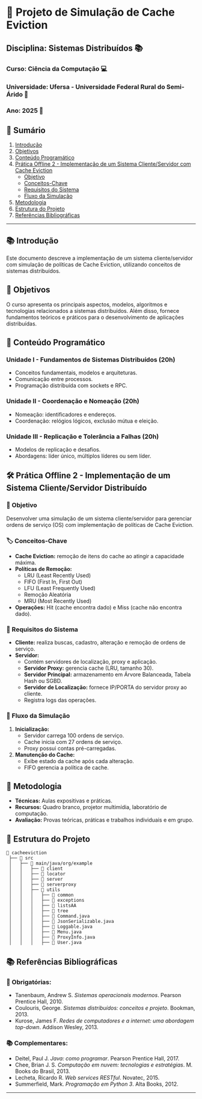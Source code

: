 # 💾 Projeto de Simulação de Cache Eviction

## Disciplina: Sistemas Distribuídos 📚
### Curso: Ciência da Computação 💻
### Universidade: Ufersa - Universidade Federal Rural do Semi-Árido 🌱
### Ano: 2025 📅

## 📖 Sumário
1. [Introdução](#introducao)
2. [Objetivos](#objetivos)
3. [Conteúdo Programático](#conteudo-programatico)
4. [Prática Offline 2 - Implementação de um Sistema Cliente/Servidor com Cache Eviction](#pratica-offline-2)
   - [Objetivo](#objetivo)
   - [Conceitos-Chave](#conceitos-chave)
   - [Requisitos do Sistema](#requisitos-do-sistema)
   - [Fluxo da Simulação](#fluxo-da-simulacao)
5. [Metodologia](#metodologia)
6. [Estrutura do Projeto](#estrutura-do-projeto)
7. [Referências Bibliográficas](#referencias-bibliograficas)

---

## 📚 Introdução <a id="introducao"></a>
Este documento descreve a implementação de um sistema cliente/servidor com simulação de políticas de Cache Eviction, utilizando conceitos de sistemas distribuídos.

## 🎯 Objetivos <a id="objetivos"></a>
O curso apresenta os principais aspectos, modelos, algoritmos e tecnologias relacionados a sistemas distribuídos. Além disso, fornece fundamentos teóricos e práticos para o desenvolvimento de aplicações distribuídas.

## 📌 Conteúdo Programático <a id="conteudo-programatico"></a>

### Unidade I - Fundamentos de Sistemas Distribuídos (20h)
- Conceitos fundamentais, modelos e arquiteturas.
- Comunicação entre processos.
- Programação distribuída com sockets e RPC.

### Unidade II - Coordenação e Nomeação (20h)
- Nomeação: identificadores e endereços.
- Coordenação: relógios lógicos, exclusão mútua e eleição.

### Unidade III - Replicação e Tolerância a Falhas (20h)
- Modelos de replicação e desafios.
- Abordagens: líder único, múltiplos líderes ou sem líder.

## 🛠️ Prática Offline 2 - Implementação de um Sistema Cliente/Servidor Distribuído <a id="pratica-offline-2"></a>

### 🎯 Objetivo <a id="objetivo"></a>
Desenvolver uma simulação de um sistema cliente/servidor para gerenciar ordens de serviço (OS) com implementação de políticas de Cache Eviction.

### 🏷️ Conceitos-Chave <a id="conceitos-chave"></a>
- **Cache Eviction:** remoção de itens do cache ao atingir a capacidade máxima.
- **Políticas de Remoção:**
  - LRU (Least Recently Used)
  - FIFO (First In, First Out)
  - LFU (Least Frequently Used)
  - Remoção Aleatória
  - MRU (Most Recently Used)
- **Operações:** Hit (cache encontra dado) e Miss (cache não encontra dado).

### 📜 Requisitos do Sistema <a id="requisitos-do-sistema"></a>
- **Cliente:** realiza buscas, cadastro, alteração e remoção de ordens de serviço.
- **Servidor:**
  - Contém servidores de localização, proxy e aplicação.
  - **Servidor Proxy:** gerencia cache (LRU, tamanho 30).
  - **Servidor Principal:** armazenamento em Árvore Balanceada, Tabela Hash ou SGBD.
  - **Servidor de Localização:** fornece IP/PORTA do servidor proxy ao cliente.
  - Registra logs das operações.

### 🔄 Fluxo da Simulação <a id="fluxo-da-simulacao"></a>
1. **Inicialização:**
   - Servidor carrega 100 ordens de serviço.
   - Cache inicia com 27 ordens de serviço.
   - Proxy possui contas pré-carregadas.
2. **Manutenção do Cache:**
   - Exibe estado da cache após cada alteração.
   - FIFO gerencia a política de cache.

## 🏫 Metodologia <a id="metodologia"></a>
- **Técnicas:** Aulas expositivas e práticas.
- **Recursos:** Quadro branco, projetor multimídia, laboratório de computação.
- **Avaliação:** Provas teóricas, práticas e trabalhos individuais e em grupo.

## 📂 Estrutura do Projeto <a id="estrutura-do-projeto"></a>

```
📁 cacheeviction
 ├── 📁 src
 │   ├── 📁 main/java/org/example
 │   │   ├── 📁 client
 │   │   ├── 📁 locator
 │   │   ├── 📁 server
 │   │   ├── 📁 serverproxy
 │   │   ├── 📁 utils
 │   │   │   ├── 📁 common
 │   │   │   ├── 📁 exceptions
 │   │   │   ├── 📁 listsAA
 │   │   │   ├── 📁 tree
 │   │   │   ├── 📄 Command.java
 │   │   │   ├── 📄 JsonSerializable.java
 │   │   │   ├── 📄 Loggable.java
 │   │   │   ├── 📄 Menu.java
 │   │   │   ├── 📄 ProxyInfo.java
 │   │   │   ├── 📄 User.java
```

## 📚 Referências Bibliográficas <a id="referencias-bibliograficas"></a>

### 📖 Obrigatórias:
- Tanenbaum, Andrew S. *Sistemas operacionais modernos*. Pearson Prentice Hall, 2010.
- Coulouris, George. *Sistemas distribuídos: conceitos e projeto*. Bookman, 2013.
- Kurose, James F. *Redes de computadores e a internet: uma abordagem top-down*. Addison Wesley, 2013.

### 📚 Complementares:
- Deitel, Paul J. *Java: como programar*. Pearson Prentice Hall, 2017.
- Chee, Brian J. S. *Computação em nuvem: tecnologias e estratégias*. M. Books do Brasil, 2013.
- Lecheta, Ricardo R. *Web services RESTful*. Novatec, 2015.
- Summerfield, Mark. *Programação em Python 3*. Alta Books, 2012.
---
